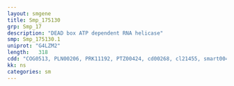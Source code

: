 ```yaml
---
layout: smgene
title: Smp_175130
grp: Smp_17
description: "DEAD box ATP dependent RNA helicase"
smp: Smp_175130.1
uniprot: "G4LZM2"
length:   318
cdd: "COG0513, PLN00206, PRK11192, PTZ00424, cd00268, cl21455, smart00487"
kk: ns
categories: sm
---
```

